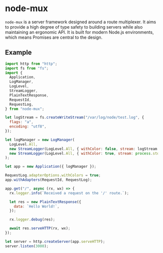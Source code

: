 # node-mux

`node-mux` is a server framework designed around a route multiplexer. It aims to provide a high
degree of type safety to building servers while also maintaining an ergonomic API. It is built for
modern Node.js environments, which means Promises are central to the design.

## Example

```js
import http from "http";
import fs from "fs";
import {
  Application,
  LogManager,
  LogLevel,
  StreamLogger,
  PlainTextResponse,
  RequestId,
  RequestLog,
} from "node-mux";

let logStream = fs.createWriteStream("/var/log/node/test.log", {
  flags: "a",
  encoding: "utf8",
});

let logManager = new LogManager(
  LogLevel.All,
  new StreamLogger(LogLevel.All, { withColor: false, stream: logStream }),
  new StreamLogger(LogLevel.All, { withColor: true, stream: process.stderr })
);

let app = new Application({ logManager });

RequestLog.adapterOptions.withColors = true;
app.withAdapters(RequestId, RequestLog);

app.get("/", async (rx, wx) => {
  rx.logger.info(`Received a request on the '/' route.`);

  let res = new PlainTextResponse({
    data: `Hello World!`,
  });

  rx.logger.debug(res);

  await res.serveHTTP(rx, wx);
});

let server = http.createServer(app.serveHTTP);
server.listen(3000);
```
